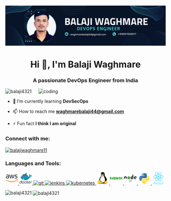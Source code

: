![logo](https://github.com/Balaji4321/Balaji4321/blob/main/Image.png)
<h1 align="center">Hi 👋, I'm Balaji Waghmare</h1>
<h3 align="center">A passionate DevOps Engineer from India</h3>

<img align="right" alt="coding" width="400" src="https://user-images.githubusercontent.com/47064496/132361096-66d1e5e0-eccc-4385-84c9-a57d68aa8208.gif">

<p align="left"> <img src="https://komarev.com/ghpvc/?username=balaji4321&label=Profile%20views&color=0e75b6&style=flat" alt="balaji4321" /> </p>

- 🌱 I’m currently learning **DevSecOps**

- 📫 How to reach me **waghmarebalaji44@gmail.com**

- ⚡ Fun fact **I think I am original**

<h3 align="left">Connect with me:</h3>
<p align="left">
<a href="https://linkedin.com/in/balajiwaghmare11" target="blank"><img align="center" src="https://raw.githubusercontent.com/rahuldkjain/github-profile-readme-generator/master/src/images/icons/Social/linked-in-alt.svg" alt="balajiwaghmare11" height="30" width="40" /></a>
</p>

<h3 align="left">Languages and Tools:</h3>
<p align="left"> <a href="https://aws.amazon.com" target="_blank" rel="noreferrer"> <img src="https://raw.githubusercontent.com/devicons/devicon/master/icons/amazonwebservices/amazonwebservices-original-wordmark.svg" alt="aws" width="40" height="40"/> </a> <a href="https://www.docker.com/" target="_blank" rel="noreferrer"> <img src="https://raw.githubusercontent.com/devicons/devicon/master/icons/docker/docker-original-wordmark.svg" alt="docker" width="40" height="40"/> </a> <a href="https://git-scm.com/" target="_blank" rel="noreferrer"> <img src="https://www.vectorlogo.zone/logos/git-scm/git-scm-icon.svg" alt="git" width="40" height="40"/> </a> <a href="https://www.jenkins.io" target="_blank" rel="noreferrer"> <img src="https://www.vectorlogo.zone/logos/jenkins/jenkins-icon.svg" alt="jenkins" width="40" height="40"/> </a> <a href="https://kubernetes.io" target="_blank" rel="noreferrer"> <img src="https://www.vectorlogo.zone/logos/kubernetes/kubernetes-icon.svg" alt="kubernetes" width="40" height="40"/> </a> <a href="https://www.linux.org/" target="_blank" rel="noreferrer"> <img src="https://raw.githubusercontent.com/devicons/devicon/master/icons/linux/linux-original.svg" alt="linux" width="40" height="40"/> </a> <a href="https://www.nginx.com" target="_blank" rel="noreferrer"> <img src="https://raw.githubusercontent.com/devicons/devicon/master/icons/nginx/nginx-original.svg" alt="nginx" width="40" height="40"/> </a> <a href="https://nodejs.org" target="_blank" rel="noreferrer"> <img src="https://raw.githubusercontent.com/devicons/devicon/master/icons/nodejs/nodejs-original-wordmark.svg" alt="nodejs" width="40" height="40"/> </a> <a href="https://www.python.org" target="_blank" rel="noreferrer"> <img src="https://raw.githubusercontent.com/devicons/devicon/master/icons/python/python-original.svg" alt="python" width="40" height="40"/> </a> <a href="https://reactjs.org/" target="_blank" rel="noreferrer"> <img src="https://raw.githubusercontent.com/devicons/devicon/master/icons/react/react-original-wordmark.svg" alt="react" width="40" height="40"/> </a> </p>

<p><img align="left" src="https://github-readme-stats.vercel.app/api/top-langs?username=balaji4321&show_icons=true&locale=en&layout=compact" alt="balaji4321" /></p>

<p>&nbsp;<img align="center" src="https://github-readme-stats.vercel.app/api?username=balaji4321&show_icons=true&locale=en" alt="balaji4321" /></p>
